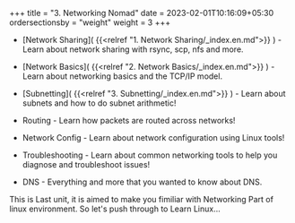 +++
title = "3. Networking Nomad"
date = 2023-02-01T10:16:09+05:30
ordersectionsby = "weight"
weight = 3
+++

* [Network Sharing]( {{<relref "1. Network Sharing/_index.en.md">}} ) - Learn about network sharing with rsync, scp, nfs and more.

* [Network Basics]( {{<relref "2. Network Basics/_index.en.md">}} ) - Learn about networking basics and the TCP/IP model.

* [Subnetting]( {{<relref "3. Subnetting/_index.en.md">}} ) - Learn about subnets and how to do subnet arithmetic!

* Routing - Learn how packets are routed across networks!

* Network Config - Learn about network configuration using Linux tools!

* Troubleshooting - Learn about common networking tools to help you diagnose and troubleshoot issues!

* DNS - Everything and more that you wanted to know about DNS.

This is Last unit, it is aimed to make you fimiliar with Networking Part of linux environment. So let's push through to Learn Linux... 
